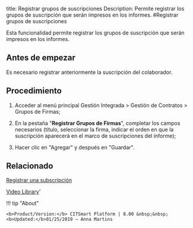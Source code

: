 title: Registrar grupos de suscripciones
Description: Permite registrar los grupos de suscripción que serán impresos en los informes.
#Registrar grupos de suscripciones


Esta funcionalidad permite registrar los grupos de suscripción que serán
impresos en los informes.

Antes de empezar
--------------------

Es necesario registrar anteriormente la suscripción del colaborador.

Procedimiento
-----------------

1.  Acceder al menú principal Gestión Integrada \> Gestión de Contratos \>
    Grupos de Firmas;

2.  En la pestaña "**Registrar Grupos de Firmas**", completar los campos
    necesarios (título, seleccionar la firma, indicar el orden en que la
    suscripción aparecerá en el marco de suscripciones del informe);

3.  Hacer clic en "Agregar" y después en "Guardar".


Relacionado
-----------

[Registrar una subscripción](/es-es/citsmart-esp-8/additional-features/contract-management/configuration/register-subscription.html)

<i class='fa fa-youtube-play  fa-2x' style='color:#97ce17;vertical-align: middle;'> </i> [Video Library](https://www.youtube.com/playlist?list=PLB5qK2uzf2ROTLt6Tt7uegzqwpXHX5nA2)'

!!! tip "About"

    <b>Product/Version:</b> CITSmart Platform | 8.00 &nbsp;&nbsp;
    <b>Updated:</b>01/25/2019 – Anna Martins
